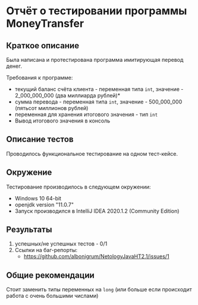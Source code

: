 # Отчёт о тестировании программы MoneyTransfer

## Краткое описание

Была написана и протестирована программа имитирующая перевод денег.

Требования к программе:
* текущий баланс счёта клиента - переменная типа `int`, значение - 2_000_000_000 (два миллиарда рублей)*
* сумма перевода - переменная типа `int`, значение - 500_000_000 (пятьсот миллионов рублей)
* переменная для хранения итогового значения - тип `int`
* Вывод итогового значения в консоль


## Описание тестов

Проводилось функциональное тестирование на одном тест-кейсе.

## Окружение

Тестирование производилось в следующем окружении:
* Windows 10 64-bit
* openjdk version "11.0.7"
* Запуск производился в IntelliJ IDEA 2020.1.2 (Community Edition)

## Результаты

1. успешных/не успешных тестов - 0/1
1. Ссылки на баг-репорты:
    - https://github.com/albonigrum/NetologyJavaHT2.1/issues/1

## Общие рекомендации

Стоит заменить типы переменных на `long` (или больше если происходит работа с очень большими числами)
